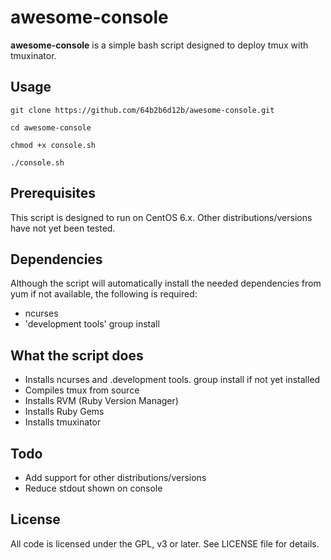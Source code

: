 # awesome-console
**awesome-console** is a simple bash script designed to deploy tmux with tmuxinator.

## Usage
`git clone https://github.com/64b2b6d12b/awesome-console.git`

`cd awesome-console`

`chmod +x console.sh` 

`./console.sh`

## Prerequisites
This script is designed to run on CentOS 6.x. Other distributions/versions have not yet been tested.

## Dependencies
Although the script will automatically install the needed dependencies from yum if not available, the following is required:

* ncurses
* 'development tools' group install

## What the script does

* Installs ncurses and .development tools. group install if not yet installed
* Compiles tmux from source
* Installs RVM (Ruby Version Manager)
* Installs Ruby Gems
* Installs tmuxinator

## Todo

* Add support for other distributions/versions
* Reduce stdout shown on console

## License
All code is licensed under the GPL, v3 or later. See LICENSE file for details.
